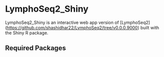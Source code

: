 # LymphoSeq2_Shiny

LymphoSeq2_Shiny is an interactive web app version of [LymphoSeq2] (https://github.com/shashidhar22/LymphoSeq2/tree/v0.0.0.9000) built with the Shiny R package. 

## Required Packages
